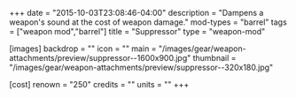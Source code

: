 +++
date = "2015-10-03T23:08:46-04:00"
description = "Dampens a weapon's sound at the cost of weapon damage."
mod-types = "barrel"
tags = ["weapon mod","barrel"]
title = "Suppressor"
type = "weapon-mod"

[images]
  backdrop = ""
  icon = ""
  main = "/images/gear/weapon-attachments/preview/suppressor--1600x900.jpg"
  thumbnail = "/images/gear/weapon-attachments/preview/suppressor--320x180.jpg"

[cost]
  renown = "250"
  credits = ""
  units = ""
+++
